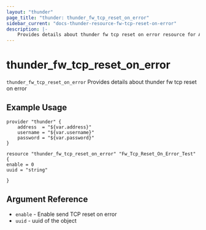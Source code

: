 ```yaml
---
layout: "thunder"
page_title: "thunder: thunder_fw_tcp_reset_on_error"
sidebar_current: "docs-thunder-resource-fw-tcp-reset-on-error"
description: |-
	Provides details about thunder fw tcp reset on error resource for A10
---
```


# thunder\_fw\_tcp\_reset\_on\_error

`thunder_fw_tcp_reset_on_error` Provides details about thunder fw tcp reset on error
## Example Usage


```hcl
provider "thunder" {
    address  = "${var.address}"
    username = "${var.username}"  
    password = "${var.password}"
}

resource "thunder_fw_tcp_reset_on_error" "Fw_Tcp_Reset_On_Error_Test" {
enable = 0
uuid = "string"
 
}
```

## Argument Reference

* `enable` - Enable send TCP reset on error
* `uuid` - uuid of the object
